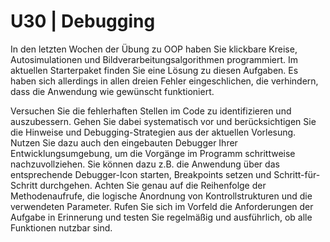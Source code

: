 # U30 | Debugging

In den letzten Wochen der Übung zu OOP haben Sie klickbare Kreise, Autosimulationen und Bildverarbeitungsalgorithmen programmiert. Im aktuellen Starterpaket finden Sie eine Lösung zu diesen Aufgaben. Es haben sich allerdings in allen dreien Fehler eingeschlichen, die verhindern, dass die Anwendung wie gewünscht funktioniert.

Versuchen Sie die fehlerhaften Stellen im Code zu identifizieren und auszubessern. Gehen Sie dabei systematisch vor und berücksichtigen Sie die Hinweise und Debugging-Strategien aus der aktuellen Vorlesung. Nutzen Sie dazu auch den eingebauten Debugger Ihrer Entwicklungsumgebung, um die Vorgänge im Programm schrittweise nachzuvollziehen. Sie können dazu z.B. die Anwendung über das entsprechende Debugger-Icon starten, Breakpoints setzen und Schritt-für-Schritt durchgehen. Achten Sie genau auf die Reihenfolge der Methodenaufrufe, die logische Anordnung von Kontrollstrukturen und die verwendeten Parameter. Rufen Sie sich im Vorfeld die Anforderungen der Aufgabe in Erinnerung und testen Sie regelmäßig und ausführlich, ob alle Funktionen nutzbar sind.
